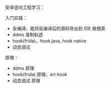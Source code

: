 
安卓逆向工程学习：

入门实践：
- 反编译，能将反编译后的源码导出到 IDE 做搜索
- ddms 录制轨迹
- hook(frida)，hook java, hook native
- 动态调试


原理：
- ddms 原理
- hook(frida) 原理，art hook
- 动态调试 原理

